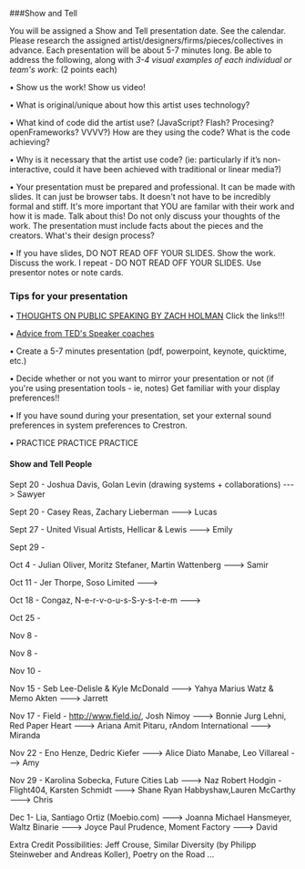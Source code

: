 ###Show and Tell

You will be assigned a Show and Tell presentation date. See the calendar. Please research the assigned artist/designers/firms/pieces/collectives in advance. Each presentation will be about 5-7 minutes long. Be able to address the following, along with *3-4 visual examples of each individual or team's work*: (2 points each)

• Show us the work! Show us video!

• What is original/unique about how this artist uses technology? 

• What kind of code did the artist use?  (JavaScript? Flash? Procesing? openFrameworks? VVVV?) How are they using the code? What is the code achieving?

• Why is it necessary that the artist use code?  (ie: particularly if it’s non-interactive, could it have been achieved with traditional or linear media?)

• Your presentation must be prepared and professional. It can be made with slides. It can just be browser tabs. It doesn't not have to be incredibly formal and stiff. It's more important that YOU are familar with their work and how it is made. Talk about this! Do not only discuss your thoughts of the work. The presentation must include facts about the pieces and the creators. What's their design process?

• If you have slides, DO NOT READ OFF YOUR SLIDES. Show the work. Discuss the work. I repeat - DO NOT READ OFF YOUR SLIDES. Use presentor notes or note cards.


### Tips for your presentation

• [THOUGHTS ON PUBLIC SPEAKING BY ZACH HOLMAN](http://speaking.io/) Click the links!!!

• [Advice from TED's Speaker coaches](http://blog.ted.com/a-ted-speaker-coach-shares-11-tips-for-right-before-you-go-on-stage/?utm_campaign=social&utm_medium=referral&utm_source=facebook.com&utm_content=ted-blog&utm_term=humanities)

• Create a 5-7 minutes presentation (pdf, powerpoint, keynote, quicktime, etc.)

• Decide whether or not you want to mirror your presentation or not (if you're using presentation tools - ie, notes)
Get familiar with your display preferences!!

• If you have sound during your presentation, set your external sound preferences in system preferences to Crestron.

• PRACTICE PRACTICE PRACTICE

#### Show and Tell People

Sept 20 - Joshua Davis, Golan Levin (drawing systems + collaborations) ---> Sawyer

Sept 20 -  Casey Reas, Zachary Lieberman ---> Lucas

Sept 27 - United Visual Artists, Hellicar & Lewis ---> Emily

Sept 29 - 

Oct 4 - Julian Oliver, Moritz Stefaner, Martin Wattenberg ---> Samir

Oct 11 -  Jer Thorpe, Soso Limited --->

Oct 18 - Congaz, N-e-r-v-o-u-s-S-y-s-t-e-m ---> 

Oct 25 - 

Nov 8 - 

Nov 8 - 

Nov 10 - 

Nov 15 -  Seb Lee-Delisle & Kyle McDonald ---> Yahya 
			Marius Watz & Memo Akten ---> Jarrett

Nov 17 -  Field - http://www.field.io/, Josh Nimoy ---> Bonnie
		Jurg Lehni, Red Paper Heart   ---> Ariana
		Amit Pitaru, rAndom International  ---> Miranda

Nov 22 - Eno Henze, Dedric Kiefer ---> Alice
	Diato Manabe, Leo Villareal ---> Amy

Nov 29 - Karolina Sobecka, Future Cities Lab ---> Naz
       Robert Hodgin - Flight404, Karsten Schmidt ---> Shane
       Ryan Habbyshaw,Lauren McCarthy  ---> Chris
		
Dec 1- Lia, Santiago Ortiz (Moebio.com) ---> Joanna
      Michael Hansmeyer, Waltz Binarie ---> Joyce
      Paul Prudence, Moment Factory ---> David
		

		






Extra Credit Possibilities:  Jeff Crouse, Similar Diversity (by Philipp Steinweber and Andreas Koller), Poetry on the Road ...